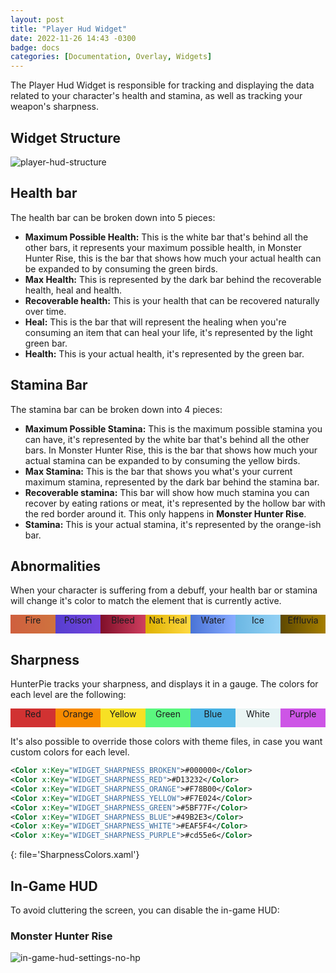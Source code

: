 ```yaml
---
layout: post
title: "Player Hud Widget"
date: 2022-11-26 14:43 -0300
badge: docs
categories: [Documentation, Overlay, Widgets]
---
```

The Player Hud Widget is responsible for tracking and displaying the data related to your character's health and stamina, as well as tracking your weapon's sharpness.

## Widget Structure

![player-hud-structure](/Static/player-hud-structure.png)

## Health bar

The health bar can be broken down into 5 pieces:

- **Maximum Possible Health:** This is the white bar that's behind all the other bars, it represents your maximum possible health, in Monster Hunter Rise, this is the bar that shows how much your actual health can be expanded to by consuming the green birds.
- **Max Health:** This is represented by the dark bar behind the recoverable health, heal and health.
- **Recoverable health:** This is your health that can be recovered naturally over time.
- **Heal:** This is the bar that will represent the healing when you're consuming an item that can heal your life, it's represented by the light green bar.
- **Health:** This is your actual health, it's represented by the green bar.

## Stamina Bar

The stamina bar can be broken down into 4 pieces:

- **Maximum Possible Stamina:** This is the maximum possible stamina you can have, it's represented by the white bar that's behind all the other bars. In Monster Hunter Rise, this is the bar that shows how much your actual stamina can be expanded to by consuming the yellow birds.
- **Max Stamina:** This is the bar that shows you what's your current maximum stamina, represented by the dark bar behind the stamina bar.
- **Recoverable stamina:** This bar will show how much stamina you can recover by eating rations or meat, it's represented by the hollow bar with the red border around it. This only happens in **Monster Hunter Rise**.
- **Stamina:** This is your actual stamina, it's represented by the orange-ish bar.

## Abnormalities

When your character is suffering from a debuff, your health bar or stamina will change it's color to match the element that is currently active.

<div style="display:flex;">
    <div style="display:block;background-image:linear-gradient(90deg, #CF5F3E, #CF733E);height:30px;width:100px;text-align:center;color:#1b1b1e;">Fire</div> 
    <div style="display:block;background-image:linear-gradient(90deg, #563ECF, #7445DE);height:30px;width:100px;text-align:center;color:#1b1b1e;">Poison</div> 
    <div style="display:block;background-image:linear-gradient(90deg, #7F0F29, #CF3E5F);height:30px;width:100px;text-align:center;color:#1b1b1e;">Bleed</div> 
    <div style="display:block;background-image:linear-gradient(90deg, #deb100, #ffd942);height:30px;width:100px;text-align:center;color:#1b1b1e;">Nat. Heal</div> 
    <div style="display:block;background-image:linear-gradient(90deg, #4973d6, #87abff);height:30px;width:100px;text-align:center;color:#1b1b1e;">Water</div> 
    <div style="display:block;background-image:linear-gradient(90deg, #6bb7e3, #93d1f5);height:30px;width:100px;text-align:center;color:#1b1b1e;">Ice</div> 
    <div style="display:block;background-image:linear-gradient(90deg, #5e4800, #a67f00);height:30px;width:100px;text-align:center;color:#1b1b1e;">Effluvia</div> 
</div>

## Sharpness

HunterPie tracks your sharpness, and displays it in a gauge. The colors for each level are the following:

<div style="display:flex;">
    <div style="display:block;background:#D13232;height:30px;width:100px;text-align:center;color:#1b1b1e;">Red</div> 
    <div style="display:block;background:#F78B00;height:30px;width:100px;text-align:center;color:#1b1b1e;">Orange</div> 
    <div style="display:block;background:#F7E024;height:30px;width:100px;text-align:center;color:#1b1b1e;">Yellow</div> 
    <div style="display:block;background:#5BF77F;height:30px;width:100px;text-align:center;color:#1b1b1e;">Green</div> 
    <div style="display:block;background:#49B2E3;height:30px;width:100px;text-align:center;color:#1b1b1e;">Blue</div> 
    <div style="display:block;background:#EAF5F4;height:30px;width:100px;text-align:center;color:#1b1b1e;">White</div> 
    <div style="display:block;background:#cd55e6;height:30px;width:100px;text-align:center;color:#1b1b1e;">Purple</div> 
</div>

It's also possible to override those colors with theme files, in case you want custom colors for each level.

```xml
<Color x:Key="WIDGET_SHARPNESS_BROKEN">#000000</Color>
<Color x:Key="WIDGET_SHARPNESS_RED">#D13232</Color>
<Color x:Key="WIDGET_SHARPNESS_ORANGE">#F78B00</Color>
<Color x:Key="WIDGET_SHARPNESS_YELLOW">#F7E024</Color>
<Color x:Key="WIDGET_SHARPNESS_GREEN">#5BF77F</Color>
<Color x:Key="WIDGET_SHARPNESS_BLUE">#49B2E3</Color>
<Color x:Key="WIDGET_SHARPNESS_WHITE">#EAF5F4</Color>
<Color x:Key="WIDGET_SHARPNESS_PURPLE">#cd55e6</Color>
```
{: file='SharpnessColors.xaml'}

## In-Game HUD

To avoid cluttering the screen, you can disable the in-game HUD:

### Monster Hunter Rise

![in-game-hud-settings-no-hp](/Static/in-game-hud-settings-no-hp.png)
